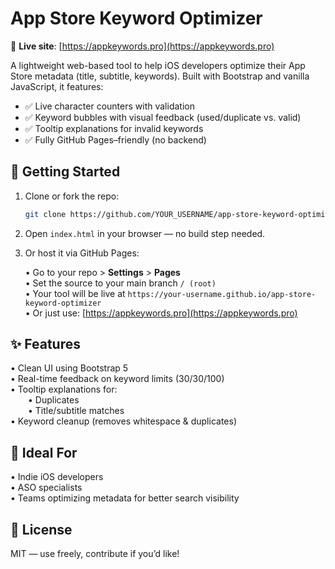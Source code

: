 # App Store Keyword Optimizer

🔗 **Live site**: [https://appkeywords.pro](https://appkeywords.pro)

A lightweight web-based tool to help iOS developers optimize their App Store metadata (title, subtitle, keywords). Built with Bootstrap and vanilla JavaScript, it features:

- ✅ Live character counters with validation  
- ✅ Keyword bubbles with visual feedback (used/duplicate vs. valid)  
- ✅ Tooltip explanations for invalid keywords  
- ✅ Fully GitHub Pages–friendly (no backend)

## 🚀 Getting Started

1. Clone or fork the repo:
   ```bash
   git clone https://github.com/YOUR_USERNAME/app-store-keyword-optimizer.git
   ```

2. Open `index.html` in your browser — no build step needed.

3. Or host it via GitHub Pages:

   • Go to your repo > **Settings** > **Pages**  
   • Set the source to your main branch `/ (root)`  
   • Your tool will be live at `https://your-username.github.io/app-store-keyword-optimizer`  
   • Or just use: [https://appkeywords.pro](https://appkeywords.pro)

## ✨ Features

• Clean UI using Bootstrap 5  
• Real-time feedback on keyword limits (30/30/100)  
• Tooltip explanations for:  
  • Duplicates  
  • Title/subtitle matches  
• Keyword cleanup (removes whitespace & duplicates)

## 🧠 Ideal For

• Indie iOS developers  
• ASO specialists  
• Teams optimizing metadata for better search visibility

## 📝 License

MIT — use freely, contribute if you’d like!